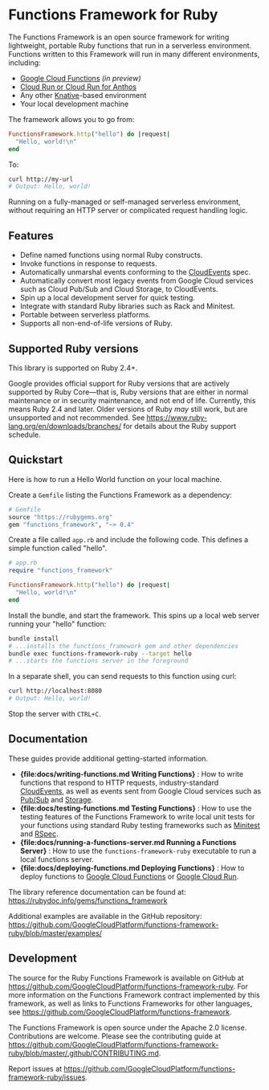 <!--
# @title Functions Framework Overview
-->

# Functions Framework for Ruby

The Functions Framework is an open source framework for writing lightweight,
portable Ruby functions that run in a serverless environment. Functions written
to this Framework will run in many different environments, including:

 *  [Google Cloud Functions](https://cloud.google.com/functions) *(in preview)*
 *  [Cloud Run or Cloud Run for Anthos](https://cloud.google.com/run)
 *  Any other [Knative](https://github.com/knative)-based environment
 *  Your local development machine

The framework allows you to go from:

```ruby
FunctionsFramework.http("hello") do |request|
  "Hello, world!\n"
end
```

To:

```sh
curl http://my-url
# Output: Hello, world!
```

Running on a fully-managed or self-managed serverless environment, without
requiring an HTTP server or complicated request handling logic.

## Features

 *  Define named functions using normal Ruby constructs.
 *  Invoke functions in response to requests.
 *  Automatically unmarshal events conforming to the
    [CloudEvents](https://cloudevents.io) spec.
 *  Automatically convert most legacy events from Google Cloud services such
    as Cloud Pub/Sub and Cloud Storage, to CloudEvents.
 *  Spin up a local development server for quick testing.
 *  Integrate with standard Ruby libraries such as Rack and Minitest.
 *  Portable between serverless platforms.
 *  Supports all non-end-of-life versions of Ruby.

## Supported Ruby versions

This library is supported on Ruby 2.4+.

Google provides official support for Ruby versions that are actively supported
by Ruby Core—that is, Ruby versions that are either in normal maintenance or
in security maintenance, and not end of life. Currently, this means Ruby 2.4
and later. Older versions of Ruby _may_ still work, but are unsupported and not
recommended. See https://www.ruby-lang.org/en/downloads/branches/ for details
about the Ruby support schedule.

## Quickstart

Here is how to run a Hello World function on your local machine.

Create a `Gemfile` listing the Functions Framework as a dependency:

```ruby
# Gemfile
source "https://rubygems.org"
gem "functions_framework", "~> 0.4"
```

Create a file called `app.rb` and include the following code. This defines a
simple function called "hello".

```ruby
# app.rb
require "functions_framework"

FunctionsFramework.http("hello") do |request|
  "Hello, world!\n"
end
```

Install the bundle, and start the framework. This spins up a local web server
running your "hello" function:

```sh
bundle install
# ...installs the functions_framework gem and other dependencies
bundle exec functions-framework-ruby --target hello
# ...starts the functions server in the foreground
```

In a separate shell, you can send requests to this function using curl:

```sh
curl http://localhost:8080
# Output: Hello, world!
```

Stop the server with `CTRL+C`.

## Documentation

These guides provide additional getting-started information.

 *  **{file:docs/writing-functions.md Writing Functions}** :
    How to write functions that respond to HTTP requests, industry-standard
    [CloudEvents](https://cloudevents.io), as well as events sent from Google
    Cloud services such as [Pub/Sub](https://cloud.google.com/pubsub) and
    [Storage](https://cloud.google.com/storage).
 *  **{file:docs/testing-functions.md Testing Functions}** :
    How to use the testing features of the Functions Framework to write local
    unit tests for your functions using standard Ruby testing frameworks such
    as [Minitest](https://github.com/seattlerb/minitest) and
    [RSpec](https://rspec.info/).
 *  **{file:docs/running-a-functions-server.md Running a Functions Server}** :
    How to use the `functions-framework-ruby` executable to run a local
    functions server.
 *  **{file:docs/deploying-functions.md Deploying Functions}** :
    How to deploy functions to
    [Google Cloud Functions](https://cloud.google.com/functions) or
    [Google Cloud Run](https://cloud.google.com/run).

The library reference documentation can be found at:
https://rubydoc.info/gems/functions_framework

Additional examples are available in the GitHub repository:
https://github.com/GoogleCloudPlatform/functions-framework-ruby/blob/master/examples/

## Development

The source for the Ruby Functions Framework is available on GitHub at
https://github.com/GoogleCloudPlatform/functions-framework-ruby. For more
information on the Functions Framework contract implemented by this framework,
as well as links to Functions Frameworks for other languages, see
https://github.com/GoogleCloudPlatform/functions-framework.

The Functions Framework is open source under the Apache 2.0 license.
Contributions are welcome. Please see the contributing guide at
https://github.com/GoogleCloudPlatform/functions-framework-ruby/blob/master/.github/CONTRIBUTING.md.

Report issues at
https://github.com/GoogleCloudPlatform/functions-framework-ruby/issues.
